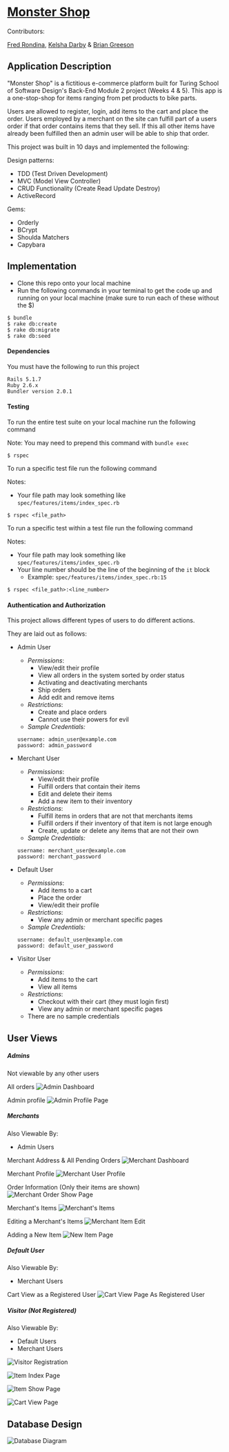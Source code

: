 # [Monster Shop](https://the-best-monster-shop.herokuapp.com/ "Official Monster Shop App")

Contributors:

[Fred Rondina](https://github.com/fredrondina96 "Fred Rondina's GitHub Profile"),
[Kelsha Darby](https://github.com/kelshadarby "Kelsha Darby's GitHub Profile") &
[Brian Greeson](https://github.com/brian-greeson "Brian Greeson's GitHub Profile")


## Application Description

"Monster Shop" is a fictitious e-commerce platform built for Turing School of Software Design's Back-End Module 2 project (Weeks 4 & 5). This app is a one-stop-shop for items ranging from pet products to bike parts.

Users are allowed to register, login, add items to the cart and place the order. Users employed by a merchant on the site can fulfill part of a users order if that order contains items that they sell. If this all other items have already been fulfilled then an admin user will be able to ship that order.

This project was built in 10 days and implemented the following:

Design patterns:
- TDD (Test Driven Development)
- MVC (Model View Controller)
- CRUD Functionality (Create Read Update Destroy)
- ActiveRecord

Gems:
- Orderly
- BCrypt
- Shoulda Matchers
- Capybara


## Implementation

- Clone this repo onto your local machine
- Run the following commands in your terminal to get the code up and running on your local machine (make sure to run each of these without the $)

```
$ bundle
$ rake db:create
$ rake db:migrate
$ rake db:seed
```

#### Dependencies
You must have the following to run this project
```
Rails 5.1.7
Ruby 2.6.x
Bundler version 2.0.1
```

#### Testing
To run the entire test suite on your local machine run the following command

Note: You may need to prepend this command with `bundle exec`

```
$ rspec
```

To run a specific test file run the following command

Notes:
- Your file path may look something like `spec/features/items/index_spec.rb`

```
$ rspec <file_path>
```

To run a specific test within a test file run the following command

Notes:
- Your file path may look something like `spec/features/items/index_spec.rb`
- Your line number should be the line of the beginning of the `it` block
    - Example: `spec/features/items/index_spec.rb:15`

```
$ rspec <file_path>:<line_number>
```

#### Authentication and Authorization
This project allows different types of users to do different actions.

They are laid out as follows:
- Admin User
  - _Permissions_:
    - View/edit their profile
    - View all orders in the system sorted by order status
    - Activating and deactivating merchants
    - Ship orders
    - Add edit and remove items
  - _Restrictions_:
    - Create and place orders
    - Cannot use their powers for evil
  - _Sample Credentials:_
  ```
  username: admin_user@example.com
  password: admin_password
  ```

- Merchant User
  - _Permissions_:
    - View/edit their profile
    - Fulfill orders that contain their items
    - Edit and delete their items
    - Add a new item to their inventory
  - _Restrictions_:
    - Fulfill items in orders that are not that merchants items
    - Fulfill orders if their inventory of that item is not large enough
    - Create, update or delete any items that are not their own
  - _Sample Credentials:_
  ```
  username: merchant_user@example.com
  password: merchant_password
  ```

- Default User
  - _Permissions_:
    - Add items to a cart
    - Place the order
    - View/edit their profile
  - _Restrictions_:
    - View any admin or merchant specific pages
  - _Sample Credentials:_
  ```
  username: default_user@example.com
  password: default_user_password
  ```

- Visitor User
  - _Permissions_:
    - Add items to the cart
    - View all items
  - _Restrictions_:
    - Checkout with their cart (they must login first)
    - View any admin or merchant specific pages
  - There are no sample credentials


## User Views

##### Admins

Not viewable by any other users

All orders
![Admin Dashboard](https://user-images.githubusercontent.com/55028065/79512340-7637a380-7ffe-11ea-9c5b-57b0e3802668.png "Admin Dashboard")


Admin profile
![Admin Profile Page](https://user-images.githubusercontent.com/55028065/79512345-78016700-7ffe-11ea-9298-39b0bcb05527.png "Admin Profile Page")


##### Merchants

Also Viewable By:
  - Admin Users

Merchant Address & All Pending Orders
![Merchant Dashboard](https://user-images.githubusercontent.com/55028065/79512325-7041c280-7ffe-11ea-8520-32faf1267cc2.png "Merchant Dashboard")

Merchant Profile
![Merchant User Profile](https://user-images.githubusercontent.com/55028065/79512342-76d03a00-7ffe-11ea-9b56-1d5404be4899.png "Merchant User Profile View")

Order Information (Only their items are shown)
![Merchant Order Show Page](https://user-images.githubusercontent.com/55028065/79512333-746de000-7ffe-11ea-947a-0bd456d82c96.png "Merchant Order Show Page")

Merchant's Items
![Merchant's Items](https://user-images.githubusercontent.com/55028065/79512347-79329400-7ffe-11ea-9ca8-4cb96adfd16a.png "Merchant's Items")

Editing a Merchant's Items
![Merchant Item Edit](https://user-images.githubusercontent.com/55028065/79512352-7a63c100-7ffe-11ea-8767-76085388e353.png "Merchant Item Update Page")

Adding a New Item
![New Item Page](https://user-images.githubusercontent.com/55028065/79512353-7afc5780-7ffe-11ea-9661-e7ecff15df7c.png "New Item Page")

##### Default User

Also Viewable By:
  - Merchant Users

Cart View as a Registered User
![Cart View Page As Registered User](https://user-images.githubusercontent.com/55028065/79513377-ecd5a080-8000-11ea-8c4f-2f6eab09e850.png "Cart View Page As Registered User")

##### Visitor (Not Registered)

Also Viewable By:
  - Default Users
  - Merchant Users

![Visitor Registration](https://user-images.githubusercontent.com/55028065/79512301-63bd6a00-7ffe-11ea-99e2-7490b967564d.png "Visitor Registration Page")

![Item Index Page](https://user-images.githubusercontent.com/55028065/79512311-67e98780-7ffe-11ea-96e5-6b9ce2a45613.png "All Items Page")

![Item Show Page](https://user-images.githubusercontent.com/55028065/79512318-6cae3b80-7ffe-11ea-9a66-05d2e82c4ca7.png "Specific Item Page")

![Cart View Page](https://user-images.githubusercontent.com/55028065/79512322-6f109580-7ffe-11ea-8d06-dba03c2aba2f.png "Cart View Page")


## Database Design
![Database Diagram](https://user-images.githubusercontent.com/55028065/79511093-d711ac80-7ffb-11ea-88cb-1caa1884652c.png "Monster Shop Database Layout")
